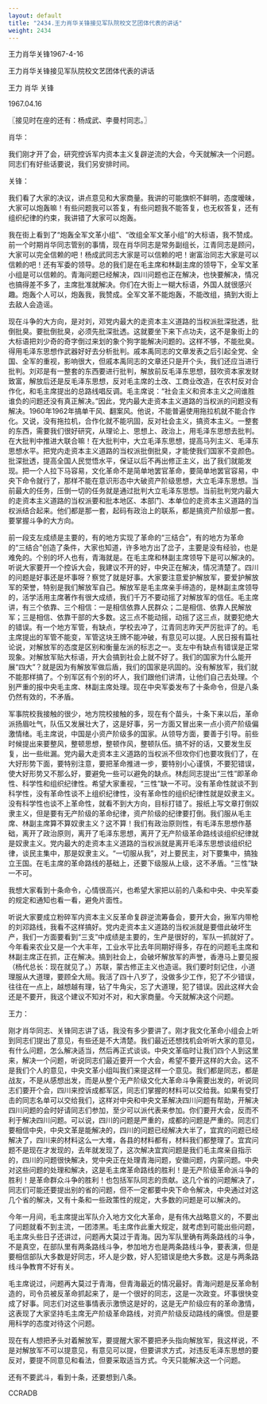 ```yaml
---
layout: default
title: "2434.王力肖华关锋接见军队院校文艺团体代表的讲话"
weight: 2434
---
```


王力肖华关锋1967-4-16

王力肖华关锋接见军队院校文艺团体代表的讲话

王力 肖华 关锋

1967.04.16

〖接见时在座的还有：杨成武、李曼村同志。〗

肖华：

我们刚才开了会，研究控诉军内资本主义复辟逆流的大会，今天就解决一个问题。同志们有好些话要说，我们另安排时间。

关锋：

我们看了大家的决议，讲点意见和大家商量。我讲的可能旗帜不鲜明，态度暧昧，大家可以炮轰嘛！有些问题我可以答复，有些问题我不能答复，也无权答复，还有组织纪律的约束，我讲错了大家可以炮轰。

我在街上看到了“炮轰全军文革小组”、“改组全军文革小组”的大标语，我不赞成。前一个时期肖华同志管别的事情，现在肖华同志是常务副组长，江青同志是顾问，大家可以完全信赖的吧！杨成武同志大家是可以信赖的吧！谢富治同志大家是可以信赖的吧！还有军委的领导。总的我们是在毛主席和林副主席的领导下，全军文革小组是可以信赖的。青海问题已经解决，四川问题也正在解决，也快要解决，情况也搞得差不多了，主席批准就解决。你们在大街上一糊大标语，外国人就很感兴趣。炮轰个人可以，炮轰我，我赞成。全军文革不能炮轰，不能改组，搞到大街上去敌人会造谣。

现在斗争的大方向，是对刘，邓党内最大的走资本主义道路的当权派批深批透，批倒批臭。要批倒批臭，必须先批深批透。这就要坐下来下点功夫，这不是象街上的大标语把刘少奇的奇字倒过来划的象个狗字能解决问题的。这样不够，不能批臭。得用毛泽东思想作武器好好去分析批判。戚本禹同志的文章发表之后引起全党、全国、全军的重视，影响很大，但戚本禹同志的文章还只是开个头，我们还应当进行批判。刘邓是有一整套的东西要进行批判，解放前反毛泽东思想，鼓吹资本家发财致富，解放后还是反毛泽东思想，反对毛主席的土改、工商业改造，在农村反对合作化，和毛主席提出的总路线唱反调。毛主席说：“社会主义和资本主义之间谁胜谁负的问题还没有真正解决。”因此，党内最大走资本主义道路的当权派的问题没有解决。1960年1962年搞单干风、翻案风。他说，不能普遍使用拖拉机就不能合作化。又说，没有拖拉机，合作化就不能巩固，反对社会主义，搞资本主义。一整套的东西，需要我们很好研究，从理论上、思想上、政治上，用毛泽东思想去批判。在大批判中推进大联合嘛！在大批判中，大立毛泽东思想，提高马列主义、毛泽东思想水平。把党内走资本主义道路的当权派批倒批臭，才能使我们国家不变颜色。批深批透，提高全国人民觉悟水平，保证以后不再出修正主义，出了我们就能发现。把一个人拉下马容易，文化革命不是简单地罢官革命，要简单地罢官容易，中央下命令就行了，那样不能在意识形态中大破资产阶级思想，大立毛泽东思想。当前最大的任务，压倒一切的任务就是通过批判大立毛泽东思想。当前批判党内最大的走资本主义道路的当权派要和批本地区、本部门、本单位的走资本主义道路的当权派结合起来。他们都是那一套，起码有政治上的联系，都是搞资产阶级那一套。要掌握斗争的大方向。

前一段支左成绩是主要的，有的地方实现了革命的“三结合”，有的地方为革命的“三结合”创造了条件，大家也知道，许多地方出了岔子，主要是没有经验，也是难免的。个别的坏人也有，青海就是。在毛主席和林副主席领导下是可以解决的。听说大家要开一个控诉大会，我建议不开的好，中央正在解决，情况清楚了。四川的问题是好事还是坏事呀？察觉了就是好事。大家要注意爱护解放军，要爱护解放军的荣誉，特别是我们解放军自己。解放军是毛主席亲手缔造的，是林副主席领导的，活学活用主席著作有很大成绩，我们千万不要动摇了对解放军的信任。毛主席讲，有三个依靠、三个相信：一是相信依靠人民群众；二是相信、依靠人民解放军；三是相信、依靠干部的大多数。这三点不能动摇，动摇了这三点，就要犯绝大的错误。有一个地方军管，有缺点，学校去冲了，江青同志昨天严厉批评了的。毛主席提出的军管不能变，军管这块王牌不能冲破，有意见可以提。人民日报有篇社论说，对解放军的态度是区别和衡量左派的标志之一。支左中有缺点有错误是正常现象。对解放军贴大标语，开大会搞到社会上就不好了。我们的国家为什么能开展“四大”？就是因为有解放军做后盾，我们的国家是巩固的。没有解放军，我们就不能那样搞了。个别军区有个别的坏人，我们跟他们讲清，让他们自己去处理。个别严重的报中央毛主席、林副主席处理。现在中央军委发布了十条命令，但是八条仍然有效的，不矛盾。

军事院校我接触的很少，地方院校接触的多，现在有个苗头，十条下来以后，革命派扬眉吐气，队伍又发展壮大了，这是好事，另一方面又冒出来一点小资产阶级偏激情绪。毛主席说，中国是小资产阶级多的国家。从领导方面，要善于引导。前些时候提出来要整风，整顿思想，整顿作风，整顿队伍。搞不好的话，又要发生反复，出一些纰漏。党内最大走资本主义道路的当权派不但攻你们也要攻我们了，在大好形势下面，要特别注意，要把革命推进一步，要特别小心谨慎，不要犯错误，使大好形势又不那么好，要避免一些可以避免的缺点。林彪同志提出“三性”即革命性、科学性和组织纪律性。希望大家重视，“三性”缺一不可。没有革命性就谈不到科学性，没有革命性谈不上组织纪律性，没有革命性的组织纪律性就是奴隶主义。没有科学性也谈不上革命性，就看不到大方向，目标打错了。报纸上写文章打倒奴隶主义，但是要有无产阶级的革命纪律，资产阶级的纪律要打倒。我们服从毛主席、林副主席算不算奴隶主义？这不算！我们有政治原则性，有毛泽东思想作基础，离开了政治原则，离开了毛泽东思想，离开了无产阶级革命路线谈组织纪律就是奴隶主义。党内最大的走资本主义道路的当权派就是离开毛泽东思想谈组织纪律，谈民主集中，那是奴隶主义。“一切服从我”，对上要民主，对下要集中，搞独立王国。在毛主席的革命路线的基础上，还要下级服从上级，这不矛盾。“三性”缺一不可。

我想大家看到十条命令，心情很高兴，也希望大家把以前的八条和中央、中央军委的规定和通知也看一看，避免片面性。

听说大家要成立粉碎军内资本主义反革命复辟逆流筹备会，要开大会，揪军内带枪的刘邓路线，我看不这样搞好。党内走资本主义道路的当权派就是要借此破坏生产，我们一方面要看到“三支”中成绩是主要的，生产是很好的，军队一抓就好了。今年看来农业又是一个大丰年，工业水平比去年同期好得多，存在的问题毛主席和林副主席正在抓，正在解决。搞到社会上，会破坏解放军的声誉，香港马上要见报（杨代总长：现在就见了。）苏联，蒙古修正主义也造谣。我们要时刻记住，小道理服从大道理，要顾全大局。我活了四十八岁了，没做多少工作，犯了不少错误，往往在一点上，越想越有理，钻了牛角尖，忘了大道理，犯了错误。因此这样大会还是不要开，我这个建议不知对不对，和大家商量。今天就解决这个问题。

王力：

刚才肖华同志、关锋同志讲了话，我没有多少要讲了。刚才我文化革命小组会上听到同志们提出了意见，有些还是不大清楚。我们最近还想找机会听听大家的意见，有什么问题，怎么解决适当，然后再正式谈谈。中央文革临时让我们四个人到这里来，解决一个问题，听说同志们最近要开一个大会，希望不要开这样的大会。这不是我们个人的意见，中央文革小组叫我们来提这样一个意见。我们都是同志，都是战友，不是从感想出发，而是从整个无产阶级文化大革命斗争需要出发的，听说同志们要开个会，四川来控诉成都军区，同志们掌握的材料可以交给我。如果有受打击的同志名单可以交给我们，这样对中央和中央文革解决四川问题有帮助，开解决四川问题的会时好请同志们参加，至少可以派代表来参加。你们要开大会，反而不利于解决四川问题。可以说，四川的问题是严重的，成都的问题是严重的。同志们要相信中央，中央文革是能解决的，四川的问题已经解决大半了，宜宾的问题已经解决了，四川来的材料这么一大堆，各县的材料都有，材料我们都整理了。宜宾问题不是现在才发现的，去年就发现了，这次解决宜宾问题是我们毛主席亲自指示的，四川的问题很快解决，党中央正在处理青海问题，安徽问题，内蒙问题。中央对这些问题的处理和解决，这是毛主席革命路线的胜利！是无产阶级革命派斗争的胜利！是革命群众斗争的胜利！也包括军队同志的贡献。这几个省的问题解决了，同志们可能还要提出别的省的问题，但不一定都要中央下命令解决，中央通过对这几个省的解决，又有十条和一些政策性的规定，大多数的问题是可以解决的。

今年一月间，毛主席提出军队介入地方文化大革命，是有伟大战略意义的，不要出了问题就看不到主流，一团漆黑。毛主席作此重大规定，就考虑到可能出些问题，毛主席头些日子还讲过，问题再大莫过于青海。因为军队里确有两条路线的斗争，不是真空，在部队里有两条路线斗争，参加地方也是两条路线斗争，要表演，但是要相信部队大多数是好同志，坏人是少数，好人犯错误是绝大多数。这是与两条路线斗争教育不好有关。

毛主席说过，问题再大莫过于青海，但青海最近的情况最好。青海问题是反革命制造的，司令员被反革命抓起来了，是一个很好的同志，这是一次政变。坏事很快变成了好事。同志们对这些事情表示激愤这是好的，这是无产阶级应有的革命激情，这表现了大家坚持毛主席无产阶级革命路线，对资产阶级反动路线的痛恨。但是要用科学的态度对待这个问题。

现在有人想把矛头对着解放军，要提醒大家不要把矛头指向解放军，我这样说，不是对解放军不可以提意见，有意见可以提，但要讲求方式，对违反毛泽东思想的要反对，要提不同意见和看法，但要采取适当方式。今天只能解决这一个问题。

还有不要武斗，看到十条，还要想到八条。

CCRADB

